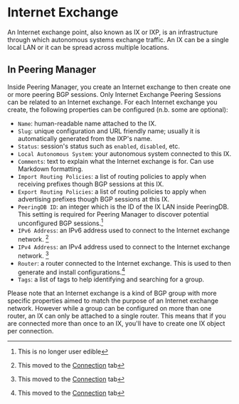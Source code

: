 # Internet Exchange

An Internet exchange point, also known as IX or IXP, is an infrastructure
through which autonomous systems exchange traffic. An IX can be a single local
LAN or it can be spread across multiple locations.

## In Peering Manager

Inside Peering Manager, you create an Internet exchange to then create one or
more peering BGP sessions. Only Internet Exchange Peering Sessions can be
related to an Internet exchange. For each Internet exchange you create,
the following properties can be configured (n.b. some are optional):

* `Name`: human-readable name attached to the IX.
* `Slug`: unique configuration and URL friendly name; usually it is
   automatically generated from the IXP's name.
* `Status`: session's status such as `enabled`, `disabled`, etc.
* `Local Autonomous System`: your autonomous system connected to this IX.
* `Comments`: text to explain what the Internet exchange is for. Can use
  Markdown formatting.
* `Import Routing Policies`: a list of routing policies to apply when
   receiving prefixes though BGP sessions at this IX.
* `Export Routing Policies`: a list of routing policies to apply when
   advertising prefixes though BGP sessions at this IX.
* `PeeringDB ID`: an integer which is the ID of the IX LAN inside PeeringDB.
  This setting is required for Peering Manager to discover potential
  unconfigured BGP sessions.[^1]
* `IPv6 Address`: an IPv6 address used to connect to the Internet exchange
  network. [^2]
* `IPv4 Address`: an IPv4 address used to connect to the Internet exchange
  network. [^2]
* `Router`: a router connected to the Internet exchange. This is used to then
  generate and install configurations.[^2]
* `Tags`: a list of tags to help identifying and searching for a group.

Please note that an Internet exchange is a kind of BGP group with more specific
properties aimed to match the purpose of an Internet exchange network. However
while a group can be configured on more than one router, an IX can only be
attached to a single router. This means that if you are connected more than
once to an IX, you'll have to create one IX object per connection.

[^1]: This is no longer user edible
[^2]: This moved to the [Connection](../../net/connection/) tab
